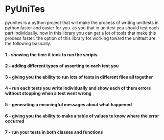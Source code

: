 # PyUniTes

pyunites is a python project that will make the process of writing unittests 
in python faster and easier for you. as you that in unittest you should test each part individually.
now in this library you can get a lot of tools that make this process faster.
the option of this library for working toward the unittest are the following 
basically.

#### 1 - showing the time it took to run the scripts
#### 2 - adding different types of asserting to each test you
#### 3 - giving you the ability to run lots of tests in different files all together
#### 4 - run each tests you write individually and show each of them errors without stopping when a test went wrong
#### 5 - generating a meaningful messages about what happened
#### 6 - giving you the ability to make a table of values to know where the error occurred
#### 7 - run your tests in both classes and functions
